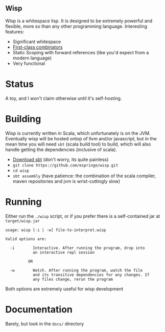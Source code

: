 Wisp
----

Wisp is a whitespace lisp. It is designed to be extremely powerful and flexible, more so than any other programming language. Interesting features:

  * Significant whitespace
  * [First-class combinators](https://secure.wikimedia.org/wikipedia/en/wiki/Fexpr)
  * Static Scoping with forward references (like you'd expect from a modern language)
  * Very functional

Status
======
A toy, and I won't claim otherwise until it's self-hosting.


Building
========

Wisp is currently written in Scala, which unfortunately is on the JVM. Eventually wisp will be hosted ontop of llvm and/or javascript, but in the mean time you will need `sbt` (scala build tool) to build, which will also handle getting the dependencies (inclusive of scala).

  * [Download sbt](http://www.scala-sbt.org/download.html) (don't worry, its quite painless)
  * `git clone https://github.com/espringe/wisp.git`
  * `cd wisp`
  * `sbt assembly` (have patience: the combination of the scala compiler, maven repositories and jvm is wrist-cuttingly slow)


Running
=======

Either run the `./wisp` script, or if you prefer there is a self-contained jar at `target/wisp.jar`

```
usage: wisp [-i | -w] file-to-interpret.wisp

Valid options are:
         
  -i        Interactive. After running the program, drop into
            an interactive repl session
          
          OR

  -w        Watch. After running the program, watch the file
            and its transitive dependencies for any changes. If
            any files change, rerun the program
```

Both options are extremely useful for wisp development


Documentation
====

Barely, but look in the `docs/` directory

